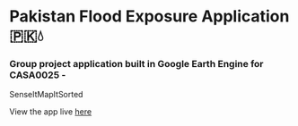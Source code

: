 # Pakistan Flood Exposure Application 🇵🇰💧
### Group project application built in Google Earth Engine for CASA0025 - 
SenseItMapItSorted

View the app live 
[here](https://ee-yankomagn.projects.earthengine.app/view/floods-pakistan)

